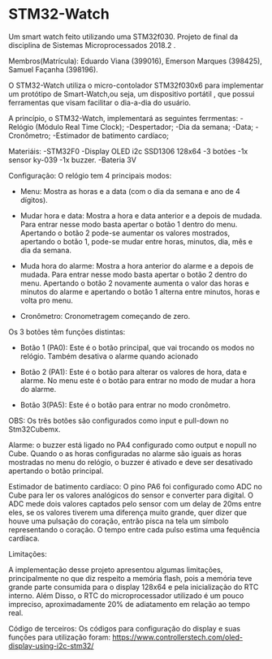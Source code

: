 # STM32-Watch
Um smart watch feito utilizando uma STM32f030. Projeto de final da disciplina de Sistemas Microprocessados 2018.2 .

  Membros(Matrícula): Eduardo Viana (399016), Emerson Marques (398425), Samuel Façanha (398196).
  
  O STM32-Watch utiliza o micro-contolador STM32f030x6 para implementar um protótipo de Smart-Watch,ou seja, um dispositivo portátil , que possui ferramentas que visam facilitar o dia-a-dia do usuário.
 
 
   A princípio, o STM32-Watch, implementará as seguintes ferrmentas:
 -Relógio (Módulo Real Time Clock);
 -Despertador;
 -Dia da semana;
 -Data;
 -Cronômetro;
 -Estimador de batimento cardíaco;

  Materiáis:
 -STM32F0
 -Display OLED i2c SSD1306 128x64
 -3 botões
 -1x sensor ky-039 
 -1x buzzer.
 -Bateria 3V
 
  Configuração:
  O relógio tem 4 principais modos:
  
  - Menu:
  Mostra as horas e a data (com o dia da semana e ano de 4 dígitos).
  
  - Mudar hora e data:
  Mostra a hora e data anterior e a depois de mudada. Para entrar nesse modo basta apertar o botão 1 dentro do menu. Apertando o botão 2 pode-se aumentar os valores mostrados, apertando o botão 1, pode-se mudar entre horas, minutos, dia, mês e dia da semana. 
  
  - Muda hora do alarme:
  Mostra a hora anterior do alarme e a depois de mudada. Para entrar nesse modo basta apertar o botão 2 dentro do menu. Apertando o botão 2 novamente aumenta o valor das horas e minutos do alarme e apertando o botão 1 alterna entre minutos, horas e volta pro menu.
  
  - Cronômetro:
  Cronometragem começando de zero.
  
  Os 3 botões têm funções distintas:
  - Botão 1 (PA0): Este é o botão principal, que vai trocando os modos no relógio. Também desativa o alarme quando acionado
  
  - Botão 2 (PA1): Este é o botão para alterar os valores de hora, data e alarme. No menu este é o botão para entrar no modo de mudar a hora do alarme.
  
  - Botão 3(PA5): Este é o botão para entrar no modo cronômetro.
  
OBS: Os três botões são configurados como input e pull-down no Stm32Cubemx.

Alarme: o buzzer está ligado no PA4 configurado como output e nopull no Cube.
Quando o as horas configuradas no alarme são iguais as horas mostradas no menu do relógio, o buzzer é ativado e deve ser desativado apertando o botão principal.

Estimador de batimento cardíaco:
O pino PA6 foi configurado como ADC no Cube para ler os valores analógicos do sensor e converter para digital.
O ADC mede dois valores captados pelo sensor com um delay de 20ms entre eles, se os valores tiverem uma diferença muito grande, quer dizer que houve uma pulsação do coração, entrão pisca na tela um símbolo representando o coração. O tempo entre cada pulso estima uma fequência cardíaca.
  
  Limitações:
  
  A implementação desse projeto apresentou algumas limitações, principalmente no que diz respeito a memória flash, pois a memória teve grande parte consumida para o display 128x64 e pela inicialização do RTC interno. Além Disso, o RTC do microprocessador utilizado é um pouco impreciso, aproximadamente 20% de adiatamento em relação ao tempo real. 
  
  
  Código de terceiros:
  Os códigos para configuração do display e suas funções para utilização foram: https://www.controllerstech.com/oled-display-using-i2c-stm32/
  
  
  
   
   
